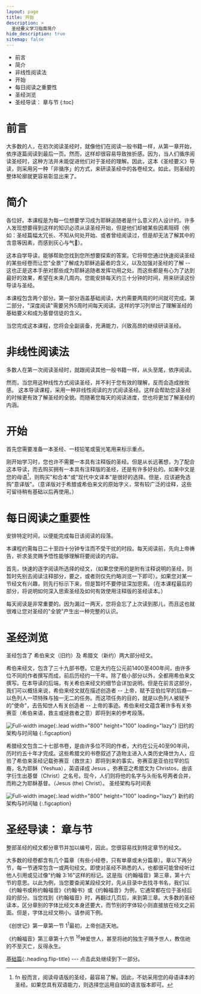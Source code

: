 ```yaml
---
layout: page
title: 开始
description: >
  圣经要义学习指南简介
hide_description: true
sitemap: false
---
```

* 前言
* 简介
* 非线性阅读法
* 开始
* 每日阅读之重要性
* 圣经浏览
* 圣经导读： 章与节
{:toc}

# 前言
大多数的人，在初次阅读圣经时，就像他们在阅读一般书籍一样，从第一章开始，依序逐篇阅读到最后一页。然而，这样却很容易导致挫折感。因为，当人们循序阅读圣经时，这种方法并未能促进他们对于圣经的理解。因此，这本《圣经要义》导读，则采用另一种「非循序」的方式，来研读圣经中的各卷经文。如此，则圣经的整体轮廓就更容易彰显出来了。

# 简介
各位好。本课程是为每一位想要学习成为耶稣追随者是什么意义的人设计的。许多人发现想要得到这样的知识必须从读圣经开始，但是他们却被某些因素阻碍（例如：圣经篇幅太冗长、不知从何处开始、或者曾经阅读过，但是却无法了解其中的含意等因素，而感到灰心与气𫗪）。

<span class="bbsg_highlight">这本自学导读，</span>能够帮助您找到您所想要探索的答案。它将带您通过快速阅读圣经的某些经卷而让您<span class="bbsg_highlight">"全景"</span>了解成为耶稣追最者的含义，以及加强对圣经的了解 -- 这也正是这本手册对那些成为耶稣追随者发挥功用之处。而这些都是有心为了达到最好的效果，希望在未来几周内，您能安排每天约<span class="bbsg_highlight">三十分钟</span>的时间，用来研读这份导读与圣经。

本课程包含<span class="bbsg_highlight">两个部分</span>。第一部分涵盖基础阅读，大约需要两周的时间就可完成。第二部分，"深度阅读"需要另外5周时间每天阅读。这样的学习列举出了理解圣经的基础要义和成为基督信徒的含义。

当您完成这本课程，<span class="bbsg_highlight">您将会全副装备，充满能力，兴致高昂的</span>继续研读圣经。

# 非线性阅读法
多数人在第一次阅读圣经时，就跟阅读其他一般书籍一样，从头至尾，依序阅读。

然而，当您用这种线性方式阅读圣经，并不利于您有效的理解，反而会造成挫败感。 <span class="bbsg_highlight">这本导读课程，采用一种非线性阅读的方式阅读圣经。</span>这样会帮助您读圣经的时候更有效了解圣经的全貌。而随著您每天的阅读进度，您也将更加了解圣经的内涵。

# 开始
首先您需要准备一本圣经、一枝铅笔或萤光笔用来标示重点。

刚开始学习时，您也许不需要一本具有注释版的圣经。但是从长远著想，为了配合这本导读，而去购买拥有一本具有注释版的圣经，还是有许多好处的。如果中文是您的母语[^1]，则购买"和合本"或"现代中文译本"是很好的选择。但是，应该避免选购"意译版"。（意译版对于希腊或希伯来文的原始字义，常有较广泛的诠释，这些可留待稍有基础以后再使用。）  

[^1]: fn 般而言，阅读母语版的圣经，最容易了解。因此，不妨采用您的母语译本的圣经。如果您具有双语能力，则选择您运用自如的语言版本即可。

# 每日阅读之重要性
<span class="bbsg_highlight">安排特定时间</span>，以便能完成每日该阅读的段落。

本课程约需每日<span class="bbsg_highlight">二十至四十分钟专注而不受干扰的时段</span>。每天阅读前，先向上帝祷告，祈求圣灵赐予悟性能够理解将要阅读的内容。

首先，<span class="bbsg_highlight">快速的逐字阅读所选择的经文</span>，（如果您使用的是附有注释说明的圣经，则暂时先别去阅读注释部分，要之，或者则仅先约略浏览一下即可）。如果您对某一节经文有兴趣，则先行标示下来，但是暂时不要停驻深加思索。（在本课程最后的部分，将说明如何深入思索圣经及如何有效使用注释版的圣经读本。）

<span class="bbsg_highlight">每天阅读是非常重要的。</span>因为漏过一两天，您将会忘了上次读到那儿，而且这也就很难让您对圣经的"全貌"产生出一种完整的认识。

# 圣经浏览
圣经包含了 <span class="bbsg_highlight">希伯来文</span>（旧约）及 <span class="bbsg_highlight">希腊文</span>（新约）两大部分经文。

希伯来经文，包含了<span class="bbsg_highlight">三十九部书卷</span>。它是大约在公元前1400至400年间，由许多位不同的作者撰写而成，前后历经约一千年。除了极小部分以外，全都用希伯来文撰写。在本导读的后端，有关希伯来经文的细节会详加说明。但是在前言这部分，我们可以概括来说，希伯来经文就在描述创造者 -- <span class="bbsg_highlight">上帝</span>，赋予亚伯拉罕的后裔<span class="bbsg_highlight">—以色列人</span>一项特殊与独一无二的任务。而这项任务的目的，就是以色列人被赋予的"使命"，去告知世人有关创造者 -- 上帝的事迹。希伯来经文蕴含著许多有关弥赛亚（希伯来语，救主或拯救者之意）即将到来的参考段落。

![Full-width image](../assets/img/projects/旧约的架构与时间轴.png){:.lead width="800" height="100" loading="lazy"}
旧约的架构与时间轴
{:.figcaption}

希腊经文包含二十七部书卷，是由许多位不同的作者，大约在公元40至90年间，历时约五十年才完成。这些希腊文的书卷叙述了造物主进入人类历史降世为人，应验了希伯来圣经记载弥赛亚（救世主）即将到来的事实。弥赛亚是亚伯拉罕的后裔，名为耶稣（Yeshua），英语译成 Jesus 。弥赛亚之希腊文为 Christos，由该字衍生出基督（Christ）之名号。现今，人们则将他的名字与头衔名号两者合并，而称之为耶稣基督。（Jesus (the) Christ）。
圣经架构与时间表

![Full-width image](../assets/img/projects/新约的架构与时间轴.png){:.lead width="800" height="100" loading="lazy"}
新约的架构与时间轴
{:.figcaption}

# 圣经导读： 章与节
整部圣经的经文都分章节并加以编号，因此，您很容易找到特定章节的经文。

大多数的经卷都含有几个篇章（有些小经卷，只有单章或未分篇章）。章以下再分节，每一节通常包含一或两句经文。即使对圣经不熟悉的人，也都很可能曾经听过他人引用或见过像<span class="bbsg_highlight">"约翰 3:16"</span>这样的标记。这是指《约翰福音》第三章，第十六节的意思。以此为例，当您要查阅某段经文时，先从目录中去找寻书名，我们以《约翰书或称约翰福音》《约翰书》或《约翰福音》为例，它通常都在位于圣经后段的部分。当您找到《约翰福音》时，再翻过几页后，来到第三章。大多数的圣经读本，区分章别的字体比经文本身还要大，而节别的字体较小则直接放在经文之前面。但是，字体比经文稍小。<span class="bbsg_highlight">请参阅下例。</span>

<span class="bbsg_highlight">《创世记》第一章第一节</span>
1<sup>1</sup>最初，上帝创造天地。

<span class="bbsg_highlight">《约翰福音》第三章第十六节</span>
<sup>16</sup>神爱世人，甚至将祂的独生子赐予世人，教信祂的不至灭亡，反得永生。

[基础篇](基础篇.md){:.heading.flip-title} --- 点击此处继续到下一部分。